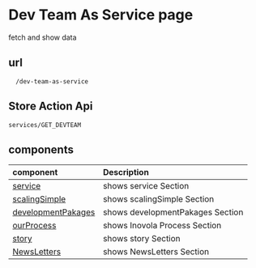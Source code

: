 # Dev Team As Service page

fetch and show data

## url

```
  /dev-team-as-service
```

## Store Action Api

```
services/GET_DEVTEAM
```

## components

| component                                      | Description                      |
| :--------------------------------------------- | :------------------------------- |
| [service](./service.vue)                       | shows service Section            |
| [scalingSimple](./scalingSimple.vue)           | shows scalingSimple Section      |
| [developmentPakages](./developmentPakages.vue) | shows developmentPakages Section |
| [ourProcess](./ourProcess.vue)                 | shows Inovola Process Section    |
| [story](./story.vue)                           | shows story Section              |
| [NewsLetters](./NewsLetters.vue)               | shows NewsLetters Section        |

